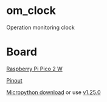 # om_clock
Operation monitoring clock


# Board


[Raspberry Pi Pico 2 W](https://www.raspberrypi.com/documentation/microcontrollers/pico-series.html#pico-2-technical-specification)

[Pinout](./doc/pico-2-w-pinout.pdf) 

[Micropython download](https://micropython.org/download/RPI_PICO2_W/) or use [v1.25.0](./doc/RPI_PICO2_W-20250326-v1.25.0-preview.408.gf315a376b.uf2)

